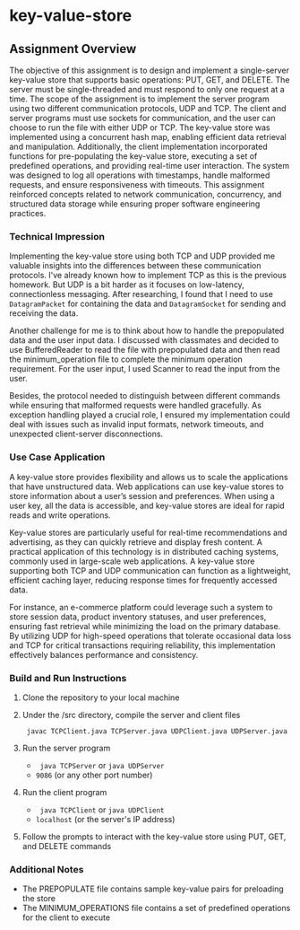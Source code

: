 # key-value-store

## Assignment Overview

The objective of this assignment is to design and implement a single-server key-value store 
that supports basic operations: PUT, GET, and DELETE. The server must be single-threaded and must respond to only one request at a time.
The scope of the assignment is to implement the server program using two different communication protocols, UDP and TCP. 
The client and server programs must use sockets for communication, and the user can choose to run the file with either UDP or TCP.
The key-value store was implemented using a concurrent hash map, enabling efficient data retrieval and manipulation.
Additionally, the client implementation incorporated functions for pre-populating the key-value store, 
executing a set of predefined operations, and providing real-time user interaction. 
The system was designed to log all operations with timestamps, handle malformed requests, and ensure responsiveness with timeouts. 
This assignment reinforced concepts related to network communication, concurrency, and structured data storage 
while ensuring proper software engineering practices.

### Technical Impression
Implementing the key-value store using both TCP and UDP provided me valuable insights into the differences 
between these communication protocols. I've already known how to implement TCP as this is the previous homework.
But UDP is a bit harder as it focuses on low-latency, connectionless messaging. After researching, I found that I need 
to use `DatagramPacket` for containing the data and `DatagramSocket` for sending and receiving the data.

Another challenge for me is to think about how to handle the prepopulated data and the user input data. I discussed with
classmates and decided to use BufferedReader to read the file with prepopulated data and then read the minimum_operation 
file to complete the minimum operation requirement. For the user input, I used Scanner to read the input from the user.

Besides, the protocol needed to distinguish between different commands while ensuring that malformed requests 
were handled gracefully. As exception handling played a crucial role, I ensured my implementation could deal with issues 
such as invalid input formats, network timeouts, and unexpected client-server disconnections.

### Use Case Application
A key-value store provides flexibility and allows us to scale the applications that have unstructured data. 
Web applications can use key-value stores to store information about a user’s session and preferences. 
When using a user key, all the data is accessible, and key-value stores are ideal for rapid reads and write operations.

Key-value stores are particularly useful for real-time recommendations and advertising, 
as they can quickly retrieve and display fresh content. 
A practical application of this technology is in distributed caching systems, commonly used in large-scale web applications. 
A key-value store supporting both TCP and UDP communication can function as a lightweight, efficient caching layer, 
reducing response times for frequently accessed data.

For instance, an e-commerce platform could leverage such a system to store session data, product inventory statuses, 
and user preferences, ensuring fast retrieval while minimizing the load on the primary database. 
By utilizing UDP for high-speed operations that tolerate occasional data loss and TCP for critical transactions 
requiring reliability, this implementation effectively balances performance and consistency.

### Build and Run Instructions
1. Clone the repository to your local machine

2. Under the /src directory, compile the server and client files

   ` javac TCPClient.java TCPServer.java UDPClient.java UDPServer.java`

3. Run the server program
   - ` java TCPServer` or `java UDPServer`
   - `9086` (or any other port number)

4. Run the client program
   - ` java TCPClient` or `java UDPClient`
   - `localhost` (or the server's IP address)

5. Follow the prompts to interact with the key-value store using PUT, GET, and DELETE commands

### Additional Notes
- The PREPOPULATE file contains sample key-value pairs for preloading the store
- The MINIMUM_OPERATIONS file contains a set of predefined operations for the client to execute